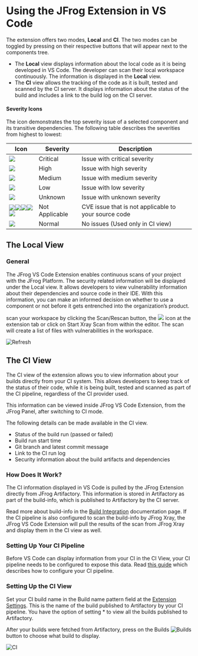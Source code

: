 # Using the JFrog Extension in VS Code

The extension offers two modes, **Local** and **CI**. The two modes can be toggled by pressing on their respective buttons that will appear next to the components tree.

* The **Local** view displays information about the local code as it is being developed in VS Code. The developer can scan their local workspace continuously. The information is displayed in the **Local** view.
* The **CI** view allows the tracking of the code as it is built, tested and scanned by the CI server. It displays information about the status of the build and includes a link to the build log on the CI server.

#### Severity Icons

The icon demonstrates the top severity issue of a selected component and its transitive dependencies. The following table describes the severities from highest to lowest:

| Icon                                                                                                                                                                                                                                                     | Severity       | Description                                          |
| -------------------------------------------------------------------------------------------------------------------------------------------------------------------------------------------------------------------------------------------------------- | -------------- | ---------------------------------------------------- |
| ![](../../.gitbook/assets/Critical.png)                                                                                                                                                                                                                  | Critical       | Issue with critical severity                         |
| ![](../../.gitbook/assets/High.png)                                                                                                                                                                                                                      | High           | Issue with high severity                             |
| ![](../../.gitbook/assets/Medium.png)                                                                                                                                                                                                                    | Medium         | Issue with medium severity                           |
| ![](../../.gitbook/assets/Low.png)                                                                                                                                                                                                                       | Low            | Issue with low severity                              |
| ![](../../.gitbook/assets/Unknown.png)                                                                                                                                                                                                                   | Unknown        | Issue with unknown severity                          |
| ![](../../.gitbook/assets/notApplicableCritical.png)![](../../.gitbook/assets/notApplicableHigh.png)![](../../.gitbook/assets/notApplicableMedium.png)![](../../.gitbook/assets/notApplicableLow.png)![](../../.gitbook/assets/notApplicableUnknown.png) | Not Applicable | CVE issue that is not applicable to your source code |
| ![](../../.gitbook/assets/Normal.png)                                                                                                                                                                                                                    | Normal         | No issues (Used only in CI view)                     |

## The Local View

### General

The JFrog VS Code Extension enables continuous scans of your project with the JFrog Platform. The security related information will be displayed under the Local view. It allows developers to view vulnerability information about their dependencies and source code in their IDE. With this information, you can make an informed decision on whether to use a component or not before it gets entrenched into the organization’s product.

scan your workspace by clicking the Scan/Rescan button, the ![](../../.gitbook/assets/vscode/refreshBtn.png) icon at the extension tab or click on Start Xray Scan from within the editor. The scan will create a list of files with vulnerabilities in the workspace.

![Refresh](../../.gitbook/assets/vscode/refresh.png)

## The CI View

The CI view of the extension allows you to view information about your builds directly from your CI system. This allows developers to keep track of the status of their code, while it is being built, tested and scanned as part of the CI pipeline, regardless of the CI provider used.

This information can be viewed inside JFrog VS Code Extension, from the JFrog Panel, after switching to CI mode.

The following details can be made available in the CI view.

* Status of the build run (passed or failed)
* Build run start time
* Git branch and latest commit message
* Link to the CI run log
* Security information about the build artifacts and dependencies

### How Does It Work?

The CI information displayed in VS Code is pulled by the JFrog Extension directly from JFrog Artifactory. This information is stored in Artifactory as part of the build-info, which is published to Artifactory by the CI server.

Read more about build-info in the [Build Integration](https://www.jfrog.com/confluence/display/JFROG/Build+Integration) documentation page. If the CI pipeline is also configured to scan the build-info by JFrog Xray, the JFrog VS Code Extension will pull the results of the scan from JFrog Xray and display them in the CI view as well.

### Setting Up Your CI Pipeline

Before VS Code can display information from your CI in the CI View, your CI pipeline needs to be configured to expose this data. Read [this guide](https://www.jfrog.com/confluence/display/JFROG/Setting+Up+CI+Integration) which describes how to configure your CI pipeline.

### Setting Up the CI View

Set your CI build name in the Build name pattern field at the [Extension Settings](using-the-jfrog-extension-in-vs-code.md#extension-settings). This is the name of the build published to Artifactory by your CI pipeline. You have the option of setting \* to view all the builds published to Artifactory.

After your builds were fetched from Artifactory, press on the Builds ![Builds](../../.gitbook/assets/vscode/build.png) button to choose what build to display.

![CI](../../.gitbook/assets/vscode/ci.gif)
